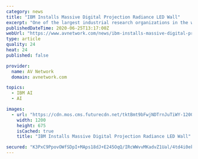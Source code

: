 ```yaml
---
category: news
title: "IBM Installs Massive Digital Projection Radiance LED Wall"
excerpt: "One of the largest industrial research organizations in the world, IBM has pioneered scientific breakthroughs across many promising and disruptive technologies. Today, the company is leading research in cutting-edge fields such as artificial intelligence,"
publishedDateTime: 2020-06-25T13:17:00Z
webUrl: "https://www.avnetwork.com/news/ibm-installs-massive-digital-projection-radiance-led-wall"
type: article
quality: 24
heat: 24
published: false

provider:
  name: AV Network
  domain: avnetwork.com

topics:
  - IBM AI
  - AI

images:
  - url: "https://cdn.mos.cms.futurecdn.net/tktBmt9bFwjNDTrnJuTiWY-1200-80.jpg"
    width: 1200
    height: 675
    isCached: true
    title: "IBM Installs Massive Digital Projection Radiance LED Wall"

secured: "K3PxC9PpovOWfSDpI+MAps18dJ+E245OqQ/IRcWWvvMKadvZ1Ual/4td4i0ekaT3iKTNJuCpiiOFXMr9iJM5cqUstheIjDkny5YWnMviXXdePIN6pg6Q8bj1HJm+VvKrfIxUlI/Le5OFrqJQqRLIxHx4GtyDYEY4OhnEaJ775VEtOG9w5NRC/yR7z3B5a7iIQjnP406vnlDJwuIaCjHBdEbwZSjDunrZMiEYcaHbyE/jP3d8S5myNUtckLo1xnKRwU6s7cWjQPHOxIn5F7s+M+OCIkkmdThFOwds9oPQOvhzx2OETDpXQ6tUl4fospYP250NYjYxbDDG0JJrAN0mrA==;mwZQvRO8LRfpZATXMcdxzg=="
---
```


